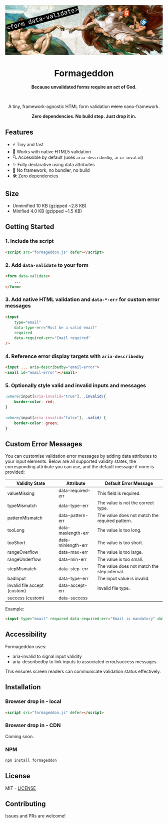 <div align="center">
    <img src="/assets/formageddon.png" alt="formageddon banner"/>
    <h1>Formageddon</h1>
    <p><b>Because unvalidated forms require an act of God.</b></p>
    <br>
    <p>A tiny, framework-agnostic HTML form validation <s>micro</s> nano-framework.</p>
    <p><b>Zero dependencies. No build step. Just drop it in.</b></p>
</div>


## Features

- ⚡ Tiny and fast
- 🧩 Works with native HTML5 validation
- 🔍 Accessible by default (uses `aria-describedby`, `aria-invalid`)
- ✨ Fully declarative using data attributes
- 🧼 No framework, no bundler, no build
- 🛠 Zero dependencies

## Size

- Unminified 10 KB (gzipped ~2.8 KB)
- Minified 4.0 KB (gzipped ~1.5 KB)

## Getting Started

### 1. Include the script

```html
<script src="formageddon.js" defer></script>
```

### 2. Add `data-validate` to your form

```html
<form data-validate>
    ...
</form>
```

### 3. Add native HTML validation and `data-*-err` for custom error messages

```html
<input
    type="email"
    data-type-err="Must be a valid email"
    required
    data-required-err="Email required"
/>
```

### 4. Reference error display targets with `aria-describedby`

```html
<input ... aria-describedby="email-error">
<small id="email-error"></small>
```

### 5. Optionally style valid and invalid inputs and messages

```css
:where(input[aria-invalid="true"], .invalid){
    border-color: red;
}

:where(input[aria-invalid="false"], .valid) {
    border-color: green;
}
```

## Custom Error Messages

You can customise validation error messages by adding data attributes to your input elements. Below are all supported validity states, the corresponding attribute you can use, and the default message if none is provided:

| Validity State               | Attribute          | Default Error Message                          |
|------------------------------|--------------------|------------------------------------------------|
| valueMissing                 | data-required-err  | This field is required.                        |
| typeMismatch                 | data-type-err      | The value is not the correct type.             |
| patternMismatch              | data-pattern-err   | The value does not match the required pattern. |
| tooLong                      | data-maxlength-err | The value is too long.                         |
| tooShort                     | data-minlength-err | The value is too short.                        |
| rangeOverflow                | data-max-err       | The value is too large.                        |
| rangeUnderflow               | data-min-err       | The value is too small.                        |
| stepMismatch                 | data-step-err      | The value does not match the step interval.    |
| badInput                     | data-type-err      | The input value is invalid.                    |
| invalid file accept (custom) | data-accept-err    | Invalid file type.                             |
| success (custom)             | data-success       |                                                |

Example:

```html
<input type="email" required data-required-err="Email is mandatory" data-type-err="Please enter a valid email address" />
```

## Accessibility

Formageddon uses:
- aria-invalid to signal input validity
- aria-describedby to link inputs to associated error/success messages

This ensures screen readers can communicate validation status effectively.

## Installation

### Browser drop in - local

```html
<script src="formageddon.js" defer></script>
```

### Browser drop in - CDN

Coming soon.

### NPM
```bash
npm install formageddon
```

## License

MIT - [LICENSE]("/LICENSE")

## Contributing

Issues and PRs are welcome! 
